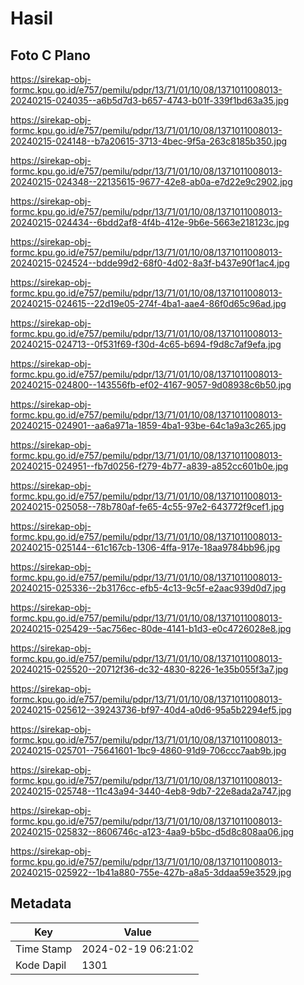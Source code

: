 # Hasil

## Foto C Plano

https://sirekap-obj-formc.kpu.go.id/e757/pemilu/pdpr/13/71/01/10/08/1371011008013-20240215-024035--a6b5d7d3-b657-4743-b01f-339f1bd63a35.jpg

https://sirekap-obj-formc.kpu.go.id/e757/pemilu/pdpr/13/71/01/10/08/1371011008013-20240215-024148--b7a20615-3713-4bec-9f5a-263c8185b350.jpg

https://sirekap-obj-formc.kpu.go.id/e757/pemilu/pdpr/13/71/01/10/08/1371011008013-20240215-024348--22135615-9677-42e8-ab0a-e7d22e9c2902.jpg

https://sirekap-obj-formc.kpu.go.id/e757/pemilu/pdpr/13/71/01/10/08/1371011008013-20240215-024434--6bdd2af8-4f4b-412e-9b6e-5663e218123c.jpg

https://sirekap-obj-formc.kpu.go.id/e757/pemilu/pdpr/13/71/01/10/08/1371011008013-20240215-024524--bdde99d2-68f0-4d02-8a3f-b437e90f1ac4.jpg

https://sirekap-obj-formc.kpu.go.id/e757/pemilu/pdpr/13/71/01/10/08/1371011008013-20240215-024615--22d19e05-274f-4ba1-aae4-86f0d65c96ad.jpg

https://sirekap-obj-formc.kpu.go.id/e757/pemilu/pdpr/13/71/01/10/08/1371011008013-20240215-024713--0f531f69-f30d-4c65-b694-f9d8c7af9efa.jpg

https://sirekap-obj-formc.kpu.go.id/e757/pemilu/pdpr/13/71/01/10/08/1371011008013-20240215-024800--143556fb-ef02-4167-9057-9d08938c6b50.jpg

https://sirekap-obj-formc.kpu.go.id/e757/pemilu/pdpr/13/71/01/10/08/1371011008013-20240215-024901--aa6a971a-1859-4ba1-93be-64c1a9a3c265.jpg

https://sirekap-obj-formc.kpu.go.id/e757/pemilu/pdpr/13/71/01/10/08/1371011008013-20240215-024951--fb7d0256-f279-4b77-a839-a852cc601b0e.jpg

https://sirekap-obj-formc.kpu.go.id/e757/pemilu/pdpr/13/71/01/10/08/1371011008013-20240215-025058--78b780af-fe65-4c55-97e2-643772f9cef1.jpg

https://sirekap-obj-formc.kpu.go.id/e757/pemilu/pdpr/13/71/01/10/08/1371011008013-20240215-025144--61c167cb-1306-4ffa-917e-18aa9784bb96.jpg

https://sirekap-obj-formc.kpu.go.id/e757/pemilu/pdpr/13/71/01/10/08/1371011008013-20240215-025336--2b3176cc-efb5-4c13-9c5f-e2aac939d0d7.jpg

https://sirekap-obj-formc.kpu.go.id/e757/pemilu/pdpr/13/71/01/10/08/1371011008013-20240215-025429--5ac756ec-80de-4141-b1d3-e0c4726028e8.jpg

https://sirekap-obj-formc.kpu.go.id/e757/pemilu/pdpr/13/71/01/10/08/1371011008013-20240215-025520--20712f36-dc32-4830-8226-1e35b055f3a7.jpg

https://sirekap-obj-formc.kpu.go.id/e757/pemilu/pdpr/13/71/01/10/08/1371011008013-20240215-025612--39243736-bf97-40d4-a0d6-95a5b2294ef5.jpg

https://sirekap-obj-formc.kpu.go.id/e757/pemilu/pdpr/13/71/01/10/08/1371011008013-20240215-025701--75641601-1bc9-4860-91d9-706ccc7aab9b.jpg

https://sirekap-obj-formc.kpu.go.id/e757/pemilu/pdpr/13/71/01/10/08/1371011008013-20240215-025748--11c43a94-3440-4eb8-9db7-22e8ada2a747.jpg

https://sirekap-obj-formc.kpu.go.id/e757/pemilu/pdpr/13/71/01/10/08/1371011008013-20240215-025832--8606746c-a123-4aa9-b5bc-d5d8c808aa06.jpg

https://sirekap-obj-formc.kpu.go.id/e757/pemilu/pdpr/13/71/01/10/08/1371011008013-20240215-025922--1b41a880-755e-427b-a8a5-3ddaa59e3529.jpg


## Metadata

| Key        | Value               |
| ---------- | ------------------- |
| Time Stamp | 2024-02-19 06:21:02 |
| Kode Dapil | 1301                |



